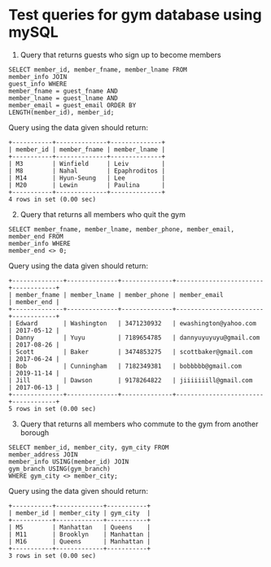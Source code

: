 # Test queries for gym database using mySQL

1. Query that returns guests who sign up to become members

```
SELECT member_id, member_fname, member_lname FROM 
member_info JOIN 
guest_info WHERE 
member_fname = guest_fname AND 
member_lname = guest_lname AND 
member_email = guest_email ORDER BY 
LENGTH(member_id), member_id;
```

Query using the data given should return: 

```
+-----------+--------------+--------------+
| member_id | member_fname | member_lname |
+-----------+--------------+--------------+
| M3        | Winfield     | Leiv         |
| M8        | Nahal        | Epaphroditos |
| M14       | Hyun-Seung   | Lee          |
| M20       | Lewin        | Paulina      |
+-----------+--------------+--------------+
4 rows in set (0.00 sec)
```

2. Query that returns all members who quit the gym

```
SELECT member_fname, member_lname, member_phone, member_email, member_end FROM 
member_info WHERE 
member_end <> 0;
```

Query using the data given should return:

```
+--------------+--------------+--------------+------------------------+------------+
| member_fname | member_lname | member_phone | member_email           | member_end |
+--------------+--------------+--------------+------------------------+------------+
| Edward       | Washington   | 3471230932   | ewashington@yahoo.com  | 2017-05-12 |
| Danny        | Yuyu         | 7189654785   | dannyuyuyuyu@gmail.com | 2017-08-26 |
| Scott        | Baker        | 3474853275   | scottbaker@gmail.com   | 2017-06-24 |
| Bob          | Cunningham   | 7182349381   | bobbbbb@gmail.com      | 2019-11-14 |
| Jill         | Dawson       | 9178264822   | jiiiiiiill@gmail.com   | 2017-06-13 |
+--------------+--------------+--------------+------------------------+------------+
5 rows in set (0.00 sec)
```

3. Query that returns all members who commute to the gym from another borough

```
SELECT member_id, member_city, gym_city FROM 
member_address JOIN 
member_info USING(member_id) JOIN 
gym_branch USING(gym_branch) 
WHERE gym_city <> member_city;
```

Query using the data given should return:

```
+-----------+-------------+-----------+
| member_id | member_city | gym_city  |
+-----------+-------------+-----------+
| M5        | Manhattan   | Queens    |
| M11       | Brooklyn    | Manhattan |
| M16       | Queens      | Manhattan |
+-----------+-------------+-----------+
3 rows in set (0.00 sec)
```






